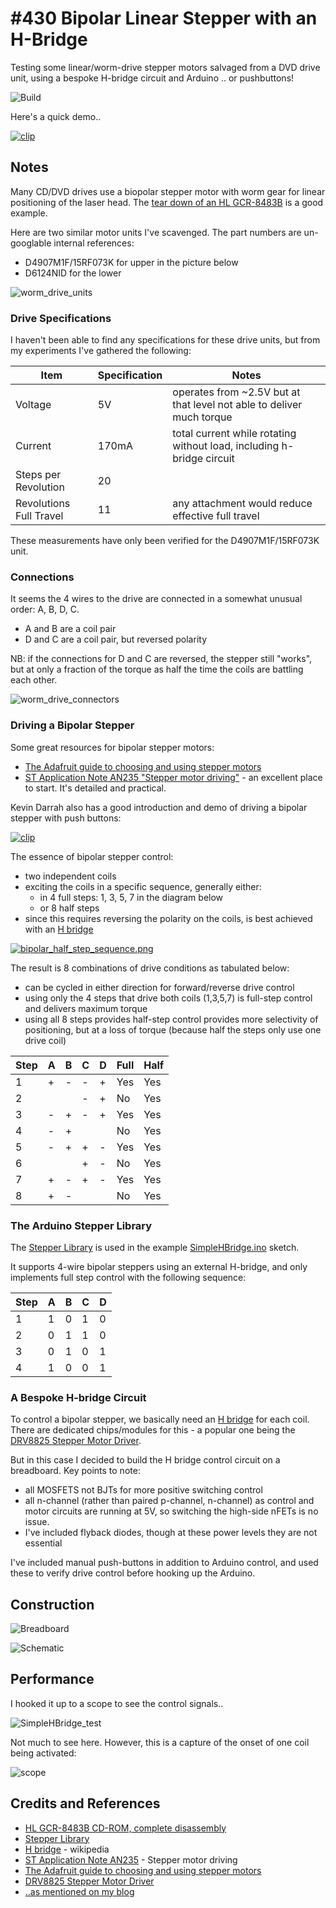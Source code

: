 # #430 Bipolar Linear Stepper with an H-Bridge

Testing some linear/worm-drive stepper motors salvaged from a DVD drive unit, using a bespoke H-bridge circuit and Arduino .. or pushbuttons!

![Build](./assets/SimpleHBridge_build.jpg?raw=true)

Here's a quick demo..

[![clip](https://img.youtube.com/vi/Mkn8nW2BEYc/0.jpg)](https://www.youtube.com/watch?v=Mkn8nW2BEYc)

## Notes

Many CD/DVD drives use a biopolar stepper motor with worm gear for linear positioning of the laser head.
The [tear down of an HL GCR-8483B](http://wasp.kz/articles.php?article_id=959) is a good example.

Here are two similar motor units I've scavenged. The part numbers are un-googlable internal references:

* D4907M1F/15RF073K for upper in the picture below
* D6124NID for the lower


![worm_drive_units](./assets/worm_drive_units.jpg?raw=true)


### Drive Specifications

I haven't been able to find any specifications for these drive units, but from my experiments I've gathered the following:

| Item                    |  Specification | Notes                                                                 |
|-------------------------|----------------|-----------------------------------------------------------------------|
| Voltage                 | 5V             | operates from ~2.5V but at that level not able to deliver much torque |
| Current                 | 170mA          | total current while rotating without load, including h-bridge circuit |
| Steps per Revolution    | 20             |                                                                       |
| Revolutions Full Travel | 11             | any attachment would reduce effective full travel                     |

These measurements have only been verified for the D4907M1F/15RF073K unit.

### Connections

It seems the 4 wires to the drive are connected in a somewhat unusual order: A, B, D, C.

* A and B are a coil pair
* D and C are a coil pair, but reversed polarity

NB: if the connections for D and C are reversed, the stepper still "works", but at only a fraction of the torque as half the time the coils are battling each other.

![worm_drive_connectors](./assets/worm_drive_connectors.jpg?raw=true)

### Driving a Bipolar Stepper

Some great resources for bipolar stepper motors:

* [The Adafruit guide to choosing and using stepper motors](https://learn.adafruit.com/all-about-stepper-motors/what-is-a-stepper-motor)
* [ST Application Note AN235 "Stepper motor driving"](https://www.st.com/content/ccc/resource/technical/document/application_note/57/c8/7c/c1/0d/91/46/89/CD00003774.pdf/files/CD00003774.pdf/jcr:content/translations/en.CD00003774.pdf) - an excellent place to start. It's detailed and practical.

Kevin Darrah also has a good introduction and demo of driving a bipolar stepper with push buttons:

[![clip](https://img.youtube.com/vi/ePSCZ_DtF7c/0.jpg)](https://www.youtube.com/watch?v=ePSCZ_DtF7c)


The essence of bipolar stepper control:

* two independent coils
* exciting the coils in a specific sequence, generally either:
    * in 4 full steps: 1, 3, 5, 7 in the diagram below
    * or 8 half steps
* since this requires reversing the polarity on the coils, is best achieved with an [H bridge](https://en.wikipedia.org/wiki/H_bridge)

[![bipolar_half_step_sequence.png](./assets/bipolar_half_step_sequence.png?raw=true)](https://www.st.com/content/ccc/resource/technical/document/application_note/57/c8/7c/c1/0d/91/46/89/CD00003774.pdf/files/CD00003774.pdf/jcr:content/translations/en.CD00003774.pdf)

The result is 8 combinations of drive conditions as tabulated below:

* can be cycled in either direction for forward/reverse drive control
* using only the 4 steps that drive both coils (1,3,5,7) is full-step control and delivers maximum torque
* using all 8 steps provides half-step control provides more selectivity of positioning, but at a loss of torque (because half the steps only use one drive coil)


| Step | A  | B  | C  | D  | Full | Half |
|------|----|----|----|----|------|------|
|    1 |  + |  - |  - |  + | Yes  | Yes  |
|    2 |    |    |  - |  + | No   | Yes  |
|    3 |  - |  + |  - |  + | Yes  | Yes  |
|    4 |  - |  + |    |    | No   | Yes  |
|    5 |  - |  + |  + |  - | Yes  | Yes  |
|    6 |    |    |  + |  - | No   | Yes  |
|    7 |  + |  - |  + |  - | Yes  | Yes  |
|    8 |  + |  - |    |    | No   | Yes  |


### The Arduino Stepper Library

The [Stepper Library](https://www.arduino.cc/en/reference/Stepper) is used in the example [SimpleHBridge.ino](./SimpleHBridge.ino) sketch.

It supports 4-wire bipolar steppers using an external H-bridge, and only implements full step control with the following sequence:


|Step | A  | B  | C  | D  |
|-----|----|----|----|----|
|   1 |  1 |  0 |  1 |  0 |
|   2 |  0 |  1 |  1 |  0 |
|   3 |  0 |  1 |  0 |  1 |
|   4 |  1 |  0 |  0 |  1 |


### A Bespoke H-bridge Circuit

To control a bipolar stepper, we basically need an [H bridge](https://en.wikipedia.org/wiki/H_bridge) for each coil.
There are dedicated chips/modules for this - a popular one being the [DRV8825 Stepper Motor Driver](https://www.pololu.com/product/2133).

But in this case I decided to build the H bridge control circuit on a breadboard. Key points to note:

* all MOSFETS not BJTs for more positive switching control
* all n-channel (rather than paired p-channel, n-channel) as control and motor circuits are running at 5V, so switching the high-side nFETs is no issue.
* I've included flyback diodes, though at these power levels they are not essential

I've included manual push-buttons in addition to Arduino control, and used these to verify drive control before hooking up the Arduino.

## Construction

![Breadboard](./assets/SimpleHBridge_bb.jpg?raw=true)

![Schematic](./assets/SimpleHBridge_schematic.jpg?raw=true)

## Performance

I hooked it up to a scope to see the control signals..

![SimpleHBridge_test](./assets/SimpleHBridge_test.jpg?raw=true)

Not much to see here. However, this is a capture of the onset of one coil being activated:

![scope](./assets/scope.gif?raw=true)

## Credits and References

* [HL GCR-8483B CD-ROM, complete disassembly](http://wasp.kz/articles.php?article_id=959)
* [Stepper Library](https://www.arduino.cc/en/reference/Stepper)
* [H bridge](https://en.wikipedia.org/wiki/H_bridge) - wikipedia
* [ST Application Note AN235](https://www.st.com/content/ccc/resource/technical/document/application_note/57/c8/7c/c1/0d/91/46/89/CD00003774.pdf/files/CD00003774.pdf/jcr:content/translations/en.CD00003774.pdf) - Stepper motor driving
* [The Adafruit guide to choosing and using stepper motors](https://learn.adafruit.com/all-about-stepper-motors/what-is-a-stepper-motor)
* [DRV8825 Stepper Motor Driver](https://www.pololu.com/product/2133)
* [..as mentioned on my blog](https://blog.tardate.com/2018/11/leap430-driving-scavenged-linear-steppers.html)
